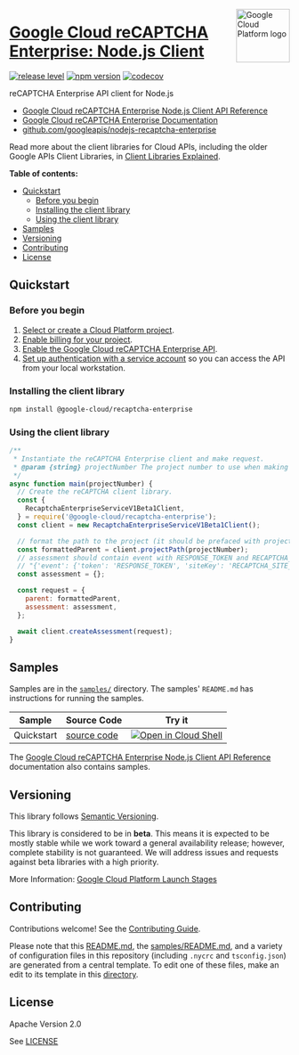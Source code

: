 [//]: # "This README.md file is auto-generated, all changes to this file will be lost."
[//]: # "To regenerate it, use `python -m synthtool`."
<img src="https://avatars2.githubusercontent.com/u/2810941?v=3&s=96" alt="Google Cloud Platform logo" title="Google Cloud Platform" align="right" height="96" width="96"/>

# [Google Cloud reCAPTCHA Enterprise: Node.js Client](https://github.com/googleapis/nodejs-recaptcha-enterprise)

[![release level](https://img.shields.io/badge/release%20level-beta-yellow.svg?style=flat)](https://cloud.google.com/terms/launch-stages)
[![npm version](https://img.shields.io/npm/v/@google-cloud/recaptcha-enterprise.svg)](https://www.npmjs.org/package/@google-cloud/recaptcha-enterprise)
[![codecov](https://img.shields.io/codecov/c/github/googleapis/nodejs-recaptcha-enterprise/master.svg?style=flat)](https://codecov.io/gh/googleapis/nodejs-recaptcha-enterprise)




reCAPTCHA Enterprise API client for Node.js


* [Google Cloud reCAPTCHA Enterprise Node.js Client API Reference][client-docs]
* [Google Cloud reCAPTCHA Enterprise Documentation][product-docs]
* [github.com/googleapis/nodejs-recaptcha-enterprise](https://github.com/googleapis/nodejs-recaptcha-enterprise)

Read more about the client libraries for Cloud APIs, including the older
Google APIs Client Libraries, in [Client Libraries Explained][explained].

[explained]: https://cloud.google.com/apis/docs/client-libraries-explained

**Table of contents:**


* [Quickstart](#quickstart)
  * [Before you begin](#before-you-begin)
  * [Installing the client library](#installing-the-client-library)
  * [Using the client library](#using-the-client-library)
* [Samples](#samples)
* [Versioning](#versioning)
* [Contributing](#contributing)
* [License](#license)

## Quickstart

### Before you begin

1.  [Select or create a Cloud Platform project][projects].
1.  [Enable billing for your project][billing].
1.  [Enable the Google Cloud reCAPTCHA Enterprise API][enable_api].
1.  [Set up authentication with a service account][auth] so you can access the
    API from your local workstation.

### Installing the client library

```bash
npm install @google-cloud/recaptcha-enterprise
```


### Using the client library

```javascript
/**
 * Instantiate the reCAPTCHA Enterprise client and make request.
 * @param {string} projectNumber The project number to use when making requests.
 */
async function main(projectNumber) {
  // Create the reCAPTCHA client library.
  const {
    RecaptchaEnterpriseServiceV1Beta1Client,
  } = require('@google-cloud/recaptcha-enterprise');
  const client = new RecaptchaEnterpriseServiceV1Beta1Client();

  // format the path to the project (it should be prefaced with projects/).
  const formattedParent = client.projectPath(projectNumber);
  // assessment should contain event with RESPONSE_TOKEN and RECAPTCHA_SITE_KEY:
  // "{'event': {'token': 'RESPONSE_TOKEN', 'siteKey': 'RECAPTCHA_SITE_KEY'}}"
  const assessment = {};

  const request = {
    parent: formattedParent,
    assessment: assessment,
  };

  await client.createAssessment(request);
}

```



## Samples

Samples are in the [`samples/`](https://github.com/googleapis/nodejs-recaptcha-enterprise/tree/master/samples) directory. The samples' `README.md`
has instructions for running the samples.

| Sample                      | Source Code                       | Try it |
| --------------------------- | --------------------------------- | ------ |
| Quickstart | [source code](https://github.com/googleapis/nodejs-recaptcha-enterprise/blob/master/samples/quickstart.js) | [![Open in Cloud Shell][shell_img]](https://console.cloud.google.com/cloudshell/open?git_repo=https://github.com/googleapis/nodejs-recaptcha-enterprise&page=editor&open_in_editor=samples/quickstart.js,samples/README.md) |



The [Google Cloud reCAPTCHA Enterprise Node.js Client API Reference][client-docs] documentation
also contains samples.

## Versioning

This library follows [Semantic Versioning](http://semver.org/).



This library is considered to be in **beta**. This means it is expected to be
mostly stable while we work toward a general availability release; however,
complete stability is not guaranteed. We will address issues and requests
against beta libraries with a high priority.




More Information: [Google Cloud Platform Launch Stages][launch_stages]

[launch_stages]: https://cloud.google.com/terms/launch-stages

## Contributing

Contributions welcome! See the [Contributing Guide](https://github.com/googleapis/nodejs-recaptcha-enterprise/blob/master/CONTRIBUTING.md).

Please note that this [README.md](README.md), the [samples/README.md](samples/README.md),
and a variety of configuration files in this repository (including `.nycrc` and `tsconfig.json`)
are generated from a central template. To edit one of these files, make an edit
to its template in this
[directory](https://github.com/googleapis/synthtool/tree/master/synthtool/gcp/templates/node_library).

## License

Apache Version 2.0

See [LICENSE](https://github.com/googleapis/nodejs-recaptcha-enterprise/blob/master/LICENSE)

[client-docs]: https://googleapis.dev/nodejs/recaptcha-enterprise/latest
[product-docs]: https://cloud.google.com/recaptcha-enterprise/docs/
[shell_img]: https://gstatic.com/cloudssh/images/open-btn.png
[projects]: https://console.cloud.google.com/project
[billing]: https://support.google.com/cloud/answer/6293499#enable-billing
[enable_api]: https://console.cloud.google.com/flows/enableapi?apiid=recaptchaenterprise.googleapis.com
[auth]: https://cloud.google.com/docs/authentication/getting-started
